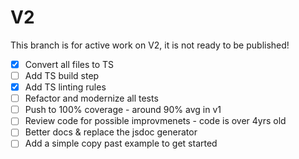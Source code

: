 # V2

This branch is for active work on V2, it is not ready to be published!

- [x] Convert all files to TS
- [ ] Add TS build step
- [x] Add TS linting rules
- [ ] Refactor and modernize all tests
- [ ] Push to 100% coverage - around 90% avg in v1
- [ ] Review code for possible improvmenets - code is over 4yrs old
- [ ] Better docs & replace the jsdoc generator
- [ ] Add a simple copy past example to get started
